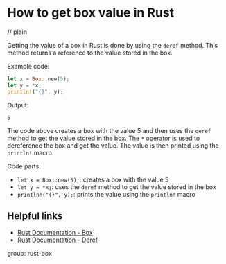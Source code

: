 # How to get box value in Rust
// plain

Getting the value of a box in Rust is done by using the `deref` method. This method returns a reference to the value stored in the box.

Example code:
```rust
let x = Box::new(5);
let y = *x;
println!("{}", y);
```
Output:
```
5
```

The code above creates a box with the value 5 and then uses the `deref` method to get the value stored in the box. The `*` operator is used to dereference the box and get the value. The value is then printed using the `println!` macro.

Code parts:
- `let x = Box::new(5);`: creates a box with the value 5
- `let y = *x;`: uses the `deref` method to get the value stored in the box
- `println!("{}", y);`: prints the value using the `println!` macro

## Helpful links
- [Rust Documentation - Box](https://doc.rust-lang.org/std/boxed/struct.Box.html)
- [Rust Documentation - Deref](https://doc.rust-lang.org/std/ops/trait.Deref.html)

group: rust-box